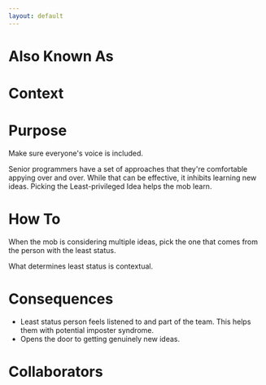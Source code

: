 ```yaml
---
layout: default
---
```

# Also Known As

# Context

# Purpose

Make sure everyone's voice is included.

Senior programmers have a set of approaches that they're comfortable appying over and over. While that can be effective, it inhibits learning new ideas. Picking the Least-privileged Idea helps the mob learn.

# How To

When the mob is considering multiple ideas, pick the one that comes from the person with the least status.

What determines least status is contextual. 

# Consequences

- Least status person feels listened to and part of the team. This helps them with potential imposter syndrome.
- Opens the door to getting genuinely new ideas.

# Collaborators
